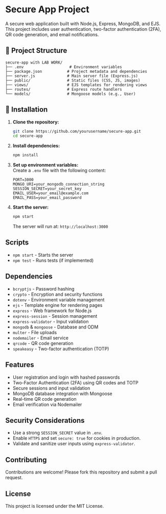 
# Secure App Project

A secure web application built with Node.js, Express, MongoDB, and EJS. This project includes user authentication, two-factor authentication (2FA), QR code generation, and email notifications.

## 📂 Project Structure

```
secure-app with LAB WORK/
├── .env                    # Environment variables
├── package.json           # Project metadata and dependencies
├── server.js              # Main server file (Express.js)
├── public/                # Static files (CSS, JS, images)
├── views/                 # EJS templates for rendering views
├── routes/                # Express route handlers
└── models/                # Mongoose models (e.g., User)
```

## 🚀 Installation

1. **Clone the repository:**  
   ```bash
   git clone https://github.com/yourusername/secure-app.git
   cd secure-app
   ```

2. **Install dependencies:**  
   ```bash
   npm install
   ```

3. **Set up environment variables:**  
   Create a `.env` file with the following content:
   ```env
   PORT=3000
   MONGO_URI=your_mongodb_connection_string
   SESSION_SECRET=your_secret_key
   EMAIL_USER=your_email@example.com
   EMAIL_PASS=your_email_password
   ```

4. **Start the server:**  
   ```bash
   npm start
   ```

   The server will run at: `http://localhost:3000`

## Scripts
- `npm start` - Starts the server  
- `npm test` - Runs tests (if implemented)  

## Dependencies
- `bcryptjs` - Password hashing  
- `crypto` - Encryption and security functions  
- `dotenv` - Environment variable management  
- `ejs` - Template engine for rendering pages  
- `express` - Web framework for Node.js  
- `express-session` - Session management  
- `express-validator` - Input validation  
- `mongodb` & `mongoose` - Database and ODM  
- `multer` - File uploads  
- `nodemailer` - Email service  
- `qrcode` - QR code generation  
- `speakeasy` - Two-factor authentication (TOTP)  

## Features
- User registration and login with hashed passwords  
- Two-Factor Authentication (2FA) using QR codes and TOTP  
- Secure sessions and input validation  
- MongoDB database integration with Mongoose  
- Real-time QR code generation  
- Email verification via Nodemailer  

## Security Considerations
- Use a strong `SESSION_SECRET` value in `.env`.  
- Enable `HTTPS` and set `secure: true` for cookies in production.  
- Validate and sanitize user inputs using `express-validator`.  

## Contributing
Contributions are welcome! Please fork this repository and submit a pull request.

## License
This project is licensed under the MIT License.
